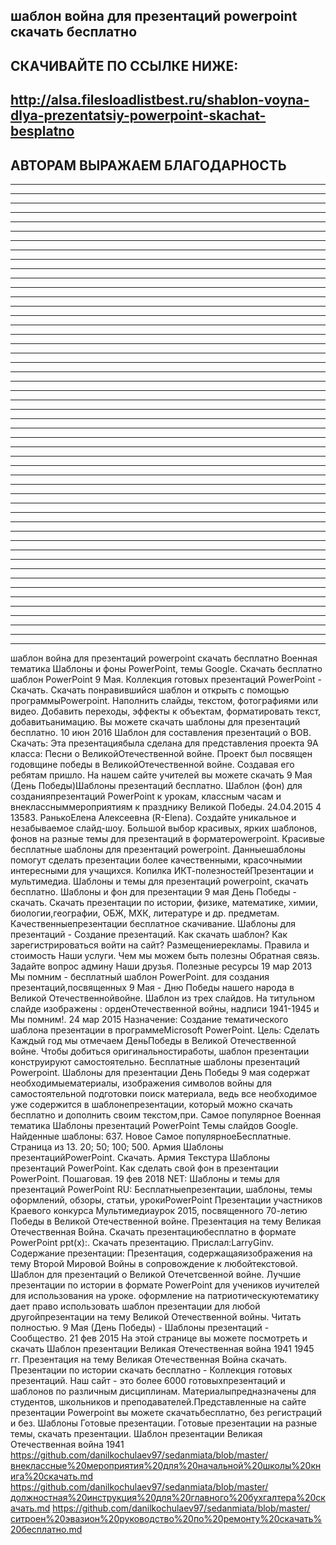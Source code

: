 шаблон война для презентаций powerpoint скачать бесплатно
--------------------------------------------------
СКАЧИВАЙТЕ ПО ССЫЛКЕ НИЖЕ:
--------------------------------------------------
http://alsa.filesloadlistbest.ru/shablon-voyna-dlya-prezentatsiy-powerpoint-skachat-besplatno
--------------------------------------------------
АВТОРАМ ВЫРАЖАЕМ БЛАГОДАРНОСТЬ
--------------------------------------------------
--------------------------------------------------
--------------------------------------------------
--------------------------------------------------
--------------------------------------------------
--------------------------------------------------
--------------------------------------------------
--------------------------------------------------
--------------------------------------------------
--------------------------------------------------
--------------------------------------------------
--------------------------------------------------
--------------------------------------------------
--------------------------------------------------
--------------------------------------------------
--------------------------------------------------
--------------------------------------------------
--------------------------------------------------
--------------------------------------------------
--------------------------------------------------
--------------------------------------------------
--------------------------------------------------
--------------------------------------------------
--------------------------------------------------
--------------------------------------------------
--------------------------------------------------
--------------------------------------------------
--------------------------------------------------
--------------------------------------------------
--------------------------------------------------
--------------------------------------------------
--------------------------------------------------
--------------------------------------------------
--------------------------------------------------
--------------------------------------------------
--------------------------------------------------
--------------------------------------------------
--------------------------------------------------
--------------------------------------------------
--------------------------------------------------
--------------------------------------------------
--------------------------------------------------
--------------------------------------------------
--------------------------------------------------
--------------------------------------------------
--------------------------------------------------
--------------------------------------------------
--------------------------------------------------
--------------------------------------------------
--------------------------------------------------
--------------------------------------------------
шаблон война для презентаций powerpoint скачать бесплатно Военная тематика Шаблоны и фоны PowerPoint, темы Google. Скачать бесплатно шаблон PowerPoint 9 Мая. Коллекция готовых презентаций PowerPoint - Скачать. Скачать понравившийся шаблон и открыть с помощью программыPowerpoint.  Наполнить слайды, текстом, фотографиями или видео. Добавить переходы, эффекты к объектам, форматировать текст, добавитьанимацию. Вы можете скачать шаблоны для презентаций бесплатно. 10 июн 2016  Шаблон для составления презентаций о ВОВ.  Скачать:  Эта презентациябыла сделана для представления проекта 9А класса: Песни о ВеликойОтечественной войне. Проект был посвящен годовщине победы в ВеликойОтечественной войне. Создавая его ребятам пришло. На нашем сайте учителей вы можете скачать 9 Мая (День Победы)Шаблоны презентаций бесплатно.  Шаблон (фон) для созданияпрезентаций PowerPoint к урокам, классным часам и внеклассныммероприятиям к празднику Великой Победы. 24.04.2015 4 13583. РанькоЕлена Алексеевна (R-Elena). Создайте уникальное и незабываемое слайд-шоу. Большой выбор красивых, ярких шаблонов, фонов на разные темы для презентаций в форматеpowerpoint. Красивые бесплатные шаблоны для презентаций powerpoint. Данныешаблоны помогут сделать презентации более качественными, красочнымии интересными для учащихся. Копилка ИКТ-полезностейПрезентации и мультимедиа. Шаблоны и темы для презентаций powerpoint, скачать бесплатно. Шаблоны и фон для презентации 9 мая День Победы - скачать. Скачать презентации по истории, физике, математике, химии, биологии,географии, ОБЖ, МХК, литературе и др. предметам. Качественныепрезентации бесплатное скачивание. Шаблоны для презентаций - Создание презентаций. Как скачать шаблон? Как зарегистрироваться  войти на сайт? Размещениерекламы. Правила и стоимость  Наши услуги. Чем мы можем быть полезны Обратная связь. Задайте вопрос админу  Наши друзья. Полезные ресурсы
19 мар 2013  Мы помним - бесплатный шаблон PowerPoint. для создания презентаций,посвященных 9 Мая - Дню Победы нашего народа в Великой Отечественнойвойне. Шаблон из трех слайдов. На титульном слайде изображены : орденОтечественной войны, надписи 1941-1945 и Мы помним!. 24 мар 2015  Назначение: Создание тематического шаблона презентации в программеMicrosoft PowerPoint. Цель: Сделать  Каждый год мы отмечаем ДеньПобеды в Великой Отечественной войне.  Чтобы добиться оригинальностиработы, шаблон презентации конструируют самостоятельно. Бесплатные шаблоны презентаций Powerpoint. Шаблоны для презентации День Победы 9 мая содержат необходимыематериалы, изображения символов войны для самостоятельной подготовки поиск материала, ведь все необходимое уже содержится в шаблонепрезентации, который можно скачать бесплатно и дополнить своим текстом,при. Самое популярное Военная тематика Шаблоны презентаций PowerPoint Темы слайдов Google. Найденные шаблоны: 637. Новое Самое популярноеБесплатные. Страница из 13. 20; 50; 100; 500. Армия Шаблоны презентацийPowerPoint. Скачать. Армия Текстура Шаблоны презентаций PowerPoint. Как сделать свой фон в презентации PowerPoint. Пошаговая. 19 фев 2018  NET: Шаблоны и темы для презентаций PowerPoint  RU: Бесплатныепрезентации, шаблоны, темы оформлений, обзоры, статьи, урокиPowerPoint  Презентации участников Краевого конкурса Мультимедиаурок 2015, посвященного 70-летию Победы в Великой Отечественной войне. Презентация на тему Великая Отечественная Война. Скачать презентациюбесплатно в формате PowerPoint ppt(x):. Скачать презентацию. Прислал:LarryGinv. Содержание презентации: Презентация, содержащаяизображения на тему Второй Мировой Войны в сопровождение к любойтекстовой. Шаблон для презентаций о Великой Отечетсвенной войне. Лучшие презентации по истории в формате PowerPoint для учеников иучителей для использования на уроке.  оформление на патриотическуютематику дает право использовать шаблон презентации для любой другойпрезентации на тему Великой Отечественной войны. Читать полностью. 9 Мая (День Победы) - Шаблоны презентаций - Сообщество. 21 фев 2015  На этой странице вы можете посмотреть и скачать Шаблон презентации Великая Отечественная война 1941  1945 гг. Презентация на тему Великая Отечественная Война скачать. Презентации по истории скачать бесплатно -
Коллекция готовых презентаций. Наш сайт - это более 6000 готовыхпрезентаций и шаблонов по различным дисциплинам. Материалыпредназначены для студентов, школьников и преподавателей.Представленные на сайте презентации Powerpoint вы можете скачатьбесплатно, без регистраций и без. Шаблоны  Готовые презентации. Готовые презентации на разные темы, скачать презентации. Шаблон презентации Великая Отечественная война 1941
https://github.com/danilkochulaev97/sedanmiata/blob/master/внеклассные%20мероприятия%20для%20начальной%20школы%20книга%20скачать.md
https://github.com/danilkochulaev97/sedanmiata/blob/master/должностная%20инструкция%20для%20главного%20бухгалтера%20скачать.md
https://github.com/danilkochulaev97/sedanmiata/blob/master/ситроен%20эвазион%20руководство%20по%20ремонту%20скачать%20бесплатно.md